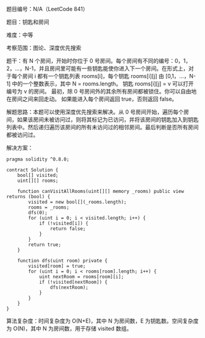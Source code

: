 题目编号：N/A（LeetCode 841）

题目：钥匙和房间

难度：中等

考察范围：图论、深度优先搜索

题干：有 N 个房间，开始时你位于 0 号房间。每个房间有不同的编号：0，1，2，...，N-1，并且房间里可能有一些钥匙能使你进入下一个房间。在形式上，对于每个房间 i 都有一个钥匙列表 rooms[i]，每个钥匙 rooms[i][j] 由 [0,1，...，N-1] 中的一个整数表示，其中 N = rooms.length。 钥匙 rooms[i][j] = v 可以打开编号为 v 的房间。 最初，除 0 号房间外的其余所有房间都被锁住。你可以自由地在房间之间来回走动。 如果能进入每个房间返回 true，否则返回 false。

解题思路：本题可以使用深度优先搜索来解决。从 0 号房间开始，遍历每个房间，如果该房间未被访问过，则将其标记为已访问，并将该房间的钥匙加入到钥匙列表中。然后递归遍历该房间的所有未访问过的相邻房间。最后判断是否所有房间都被访问过。

解决方案：

```
pragma solidity ^0.8.0;

contract Solution {
    bool[] visited;
    uint[][] rooms;
    
    function canVisitAllRooms(uint[][] memory _rooms) public view returns (bool) {
        visited = new bool[](_rooms.length);
        rooms = _rooms;
        dfs(0);
        for (uint i = 0; i < visited.length; i++) {
            if (!visited[i]) {
                return false;
            }
        }
        return true;
    }
    
    function dfs(uint room) private {
        visited[room] = true;
        for (uint i = 0; i < rooms[room].length; i++) {
            uint nextRoom = rooms[room][i];
            if (!visited[nextRoom]) {
                dfs(nextRoom);
            }
        }
    }
}
```

算法复杂度：时间复杂度为 O(N+E)，其中 N 为房间数，E 为钥匙数。空间复杂度为 O(N)，其中 N 为房间数，用于存储 visited 数组。